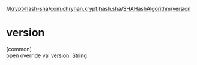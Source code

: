 //[krypt-hash-sha](../../../index.md)/[com.chrynan.krypt.hash.sha](../index.md)/[SHAHashAlgorithm](index.md)/[version](version.md)

# version

[common]\
open override val [version](version.md): [String](https://kotlinlang.org/api/latest/jvm/stdlib/kotlin/-string/index.html)
